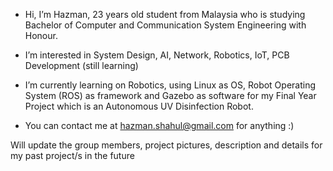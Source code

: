 -  Hi, I’m Hazman, 23 years old student from Malaysia who is studying Bachelor of Computer and Communication System Engineering with Honour.

-  I’m interested in System Design, AI, Network, Robotics, IoT, PCB Development (still learning)

-  I’m currently learning on Robotics, using Linux as OS, Robot Operating System (ROS) as framework and Gazebo as software for my Final Year Project which is an Autonomous UV Disinfection Robot.

-  You can contact me at hazman.shahul@gmail.com for anything :)

Will update the group members, project pictures, description and details for my past project/s in the future
<!---
h4zman/h4zman is a ✨ special ✨ repository because its `README.md` (this file) appears on your GitHub profile.
You can click the Preview link to take a look at your changes.
--->
